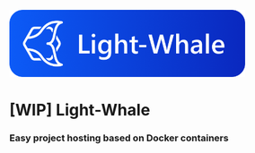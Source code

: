 [<img src="static/logotype.png" height="120"/>](https://github.com/michalmarchewczyk/light-whale)

# [WIP] Light-Whale
### Easy project hosting based on Docker containers
